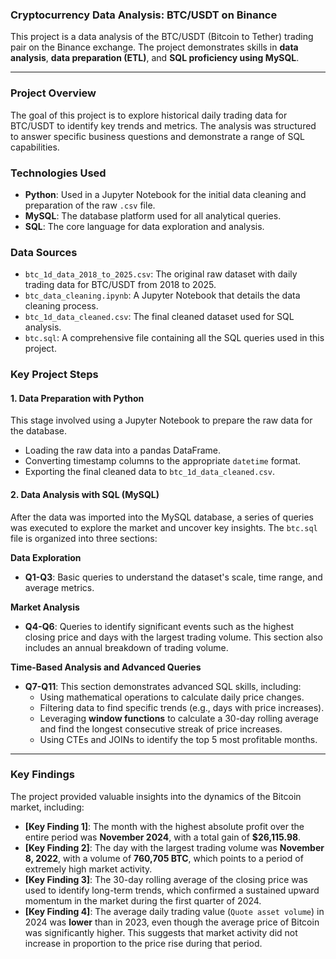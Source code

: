 ### Cryptocurrency Data Analysis: BTC/USDT on Binance

This project is a data analysis of the BTC/USDT (Bitcoin to Tether) trading pair on the Binance exchange. The project demonstrates skills in **data analysis**, **data preparation (ETL)**, and **SQL proficiency using MySQL**.

---

### Project Overview

The goal of this project is to explore historical daily trading data for BTC/USDT to identify key trends and metrics. The analysis was structured to answer specific business questions and demonstrate a range of SQL capabilities.

### Technologies Used

* **Python**: Used in a Jupyter Notebook for the initial data cleaning and preparation of the raw `.csv` file.
* **MySQL**: The database platform used for all analytical queries.
* **SQL**: The core language for data exploration and analysis.

### Data Sources

* `btc_1d_data_2018_to_2025.csv`: The original raw dataset with daily trading data for BTC/USDT from 2018 to 2025.
* `btc_data_cleaning.ipynb`: A Jupyter Notebook that details the data cleaning process.
* `btc_1d_data_cleaned.csv`: The final cleaned dataset used for SQL analysis.
* `btc.sql`: A comprehensive file containing all the SQL queries used in this project.

### Key Project Steps

#### 1. Data Preparation with Python

This stage involved using a Jupyter Notebook to prepare the raw data for the database. 
* Loading the raw data into a pandas DataFrame.
* Converting timestamp columns to the appropriate `datetime` format.
* Exporting the final cleaned data to `btc_1d_data_cleaned.csv`.

#### 2. Data Analysis with SQL (MySQL)

After the data was imported into the MySQL database, a series of queries was executed to explore the market and uncover key insights. The `btc.sql` file is organized into three sections:

**Data Exploration**
* **Q1-Q3**: Basic queries to understand the dataset's scale, time range, and average metrics.

**Market Analysis**
* **Q4-Q6**: Queries to identify significant events such as the highest closing price and days with the largest trading volume. This section also includes an annual breakdown of trading volume.

**Time-Based Analysis and Advanced Queries**
* **Q7-Q11**: This section demonstrates advanced SQL skills, including:
    * Using mathematical operations to calculate daily price changes.
    * Filtering data to find specific trends (e.g., days with price increases).
    * Leveraging **window functions** to calculate a 30-day rolling average and find the longest consecutive streak of price increases.
    * Using CTEs and JOINs to identify the top 5 most profitable months.

---

### Key Findings

The project provided valuable insights into the dynamics of the Bitcoin market, including:

* **[Key Finding 1]**: The month with the highest absolute profit over the entire period was **November 2024**, with a total gain of **$26,115.98**.
* **[Key Finding 2]**: The day with the largest trading volume was **November 8, 2022**, with a volume of **760,705 BTC**, which points to a period of extremely high market activity.
* **[Key Finding 3]**: The 30-day rolling average of the closing price was used to identify long-term trends, which confirmed a sustained upward momentum in the market during the first quarter of 2024. 
* **[Key Finding 4]**: The average daily trading value (`Quote asset volume`) in 2024 was **lower** than in 2023, even though the average price of Bitcoin was significantly higher. This suggests that market activity did not increase in proportion to the price rise during that period.
